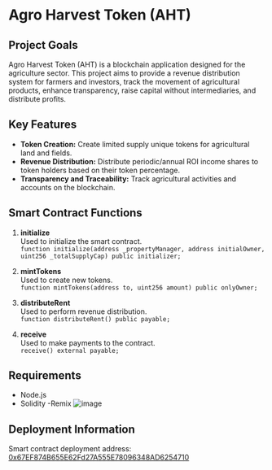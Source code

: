 # Agro Harvest Token (AHT)

## Project Goals

Agro Harvest Token (AHT) is a blockchain application designed for the agriculture sector. This project aims to provide a revenue distribution system for farmers and investors, track the movement of agricultural products, enhance transparency, raise capital without intermediaries, and distribute profits.

## Key Features

- **Token Creation:** Create limited supply unique tokens for agricultural land and fields.
- **Revenue Distribution:** Distribute periodic/annual ROI income shares to token holders based on their token percentage.
- **Transparency and Traceability:** Track agricultural activities and accounts on the blockchain.

## Smart Contract Functions

1. **initialize**  
   Used to initialize the smart contract.  
   `function initialize(address _propertyManager, address initialOwner, uint256 _totalSupplyCap) public initializer;`

2. **mintTokens**  
   Used to create new tokens.  
   `function mintTokens(address to, uint256 amount) public onlyOwner;`

3. **distributeRent**  
   Used to perform revenue distribution.  
   `function distributeRent() public payable;`

4. **receive**  
   Used to make payments to the contract.  
   `receive() external payable;`

## Requirements

- Node.js
- Solidity
-Remix
![image](https://github.com/user-attachments/assets/30b678c5-8dd6-46fe-a8e9-16019f58351d)

## Deployment Information

Smart contract deployment address: [0x67EF874B655E62Fd27A555E78096348AD6254710](https://sepolia.scrollscan.com/address/0x67EF874B655E62Fd27A555E78096348AD6254710)

